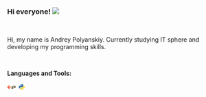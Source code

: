 ### Hi everyone! <img src="https://media.giphy.com/media/hvRJCLFzcasrR4ia7z/giphy.gif" width="25px">

<br />

Hi, my name is Andrey Polyanskiy. Currently studying IT sphere and developing my programming skills.

<br />

  
**Languages and Tools:**  

<code><img height="20" src="https://raw.githubusercontent.com/github/explore/80688e429a7d4ef2fca1e82350fe8e3517d3494d/topics/git/git.png"></code>
<code><img height="20" src="https://raw.githubusercontent.com/github/explore/80688e429a7d4ef2fca1e82350fe8e3517d3494d/topics/python/python.png"></code>

